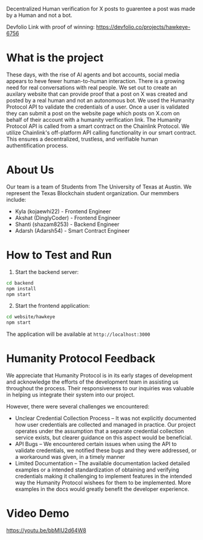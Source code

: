 Decentralized Human verification for X posts to guarentee a post was made by a Human and not a bot.

Devfolio Link with proof of winning: https://devfolio.co/projects/hawkeye-6756

# What is the project
These days, with the rise of AI agents and bot accounts, social media appears to heve fewer human-to-human interaction. There is a growing need for real conversations with real people. We set out to create an auxilary website that can provide proof that a post on X was created and posted by a real human and not an autonomous bot.
We used the Humanity Protocol API to validate the credentials of a user. Once a user is validated they can submit a post on the website page which posts on X.com on behalf of their account with a humanity verification link. 
The Humanity Protocol API is called from a smart contract on the Chainlink Protocol. We utilize Chainlink's off-platform API calling functionality in our smart contract. This ensures a decentralized, trustless, and verifiable human authentification process.


# About Us
Our team is a team of Students from The University of Texas at Austin. We represent the Texas Blockchain student organization. 
Our memmbers include:

- Kyla (kojaewhi22) - Frontend Engineer
- Akshat (DinglyCoder) - Frontend Engineer
- Shanti (shazam8253) - Backend Engineer
- Adarsh (Adarsh54) - Smart Contract Engineer

# How to Test and Run

1. Start the backend server:
```bash
cd backend
npm install
npm start
```

2. Start the frontend application:
```bash
cd website/hawkeye
npm start
```

The application will be available at `http://localhost:3000`

# Humanity Protocol Feedback
We appreciate that Humanity Protocol is in its early stages of development and acknowledge the efforts of the development team in assisting us throughout the process. Their responsiveness to our inquiries was valuable in helping us integrate their system into our project.

However, there were several challenges we encountered:

* Unclear Credential Collection Process – It was not explicitly documented how user credentials are collected and managed in practice. Our project operates under the assumption that a separate credential collection service exists, but clearer guidance on this aspect would be beneficial.
* API Bugs – We encountered certain issues when using the API to validate credentials, we notified these bugs and they were addressed, or a workaround was given, in a timely manner
* Limited Documentation – The available documentation lacked detailed examples or a intended standardization of obtaining and verifying credentials making it challenging to implement features in the intended way the Humanity Protocol wishees for them to be implemented. More examples in the docs would greatly benefit the developer experience.

# Video Demo
https://youtu.be/bbMlU2d64W8


